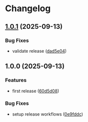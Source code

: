 # Changelog

## [1.0.1](https://github.com/jalvarezit/gsd/compare/v1.0.0...v1.0.1) (2025-09-13)


### Bug Fixes

* validate release ([dad5e04](https://github.com/jalvarezit/gsd/commit/dad5e047c167e6e02e3dd8989edfb8b8b2d9b546))

## 1.0.0 (2025-09-13)


### Features

* first release ([60d5d08](https://github.com/jalvarezit/gsd/commit/60d5d089b7284ba56c42bf0a1b0ee1abde93614b))


### Bug Fixes

* setup release workflows ([0e9fddc](https://github.com/jalvarezit/gsd/commit/0e9fddcb7fb66f1460636c5ae91571d566f40182))
